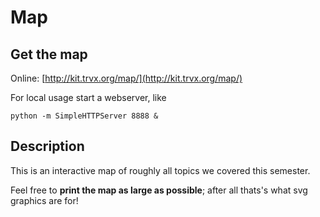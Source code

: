 Map
===

Get the map
-----------

Online: [http://kit.trvx.org/map/](http://kit.trvx.org/map/)

For local usage start a webserver, like

    python -m SimpleHTTPServer 8888 &


Description
-----------

This is an interactive map of roughly all topics we covered this semester.

Feel free to <strong>print the map as large as possible</strong>; after all thats's what svg graphics are for!
